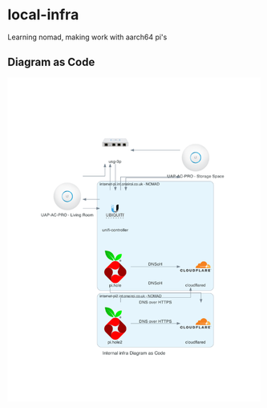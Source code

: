 # local-infra
Learning nomad, making work with aarch64 pi's 

## Diagram as Code

![local-infra](https://github.com/Oneiroi/local-infra/blob/main/internal_infra_diagram_as_code.png?raw=true)